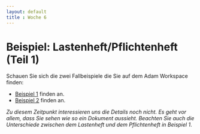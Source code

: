 ```yaml
---
layout: default
title : Woche 6
---
```

# Beispiel: Lastenheft/Pflichtenheft (Teil 1)

Schauen Sie sich die zwei Fallbeispiele die Sie auf dem Adam Workspace finden:

* [Beispiel 1](https://adam.unibas.ch/goto_adam_file_1684713_download.html) finden an. 
* [Beispiel 2](https://adam.unibas.ch/goto_adam_file_1629482_download.html) finden an. 

*Zu diesem Zeitpunkt interessieren uns die Details noch nicht. Es geht vor allem, dass Sie sehen wie so ein Dokument aussieht. Beachten Sie auch die Unterschiede zwischen dem Lastenheft und dem Pflichtenheft in Beispiel 1*.